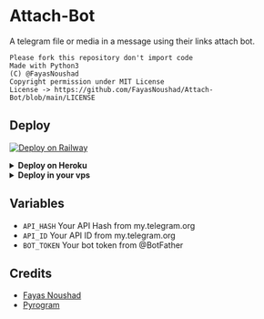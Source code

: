 # Attach-Bot
A telegram file or media in a message using their links attach bot.

```
Please fork this repository don't import code
Made with Python3
(C) @FayasNoushad
Copyright permission under MIT License
License -> https://github.com/FayasNoushad/Attach-Bot/blob/main/LICENSE
```

## Deploy 
[![Deploy on Railway](https://railway.app/button.svg)](https://railway.app/new/template?template=https%3A%2F%2Fgithub.com%2FHydrayt777%2FAttach-BotTG.git&envs=API_HASH%2CAPI_ID%2CBOT_TOKEN&API_HASHDesc=Your+API_HASH+from+https%3A%2F%2Fmy.telegram.org%2Fapps&API_IDDesc=Your+API_ID+from+https%3A%2F%2Fmy.telegram.org%2Fapps&BOT_TOKENDesc=Your+Bot+token+from+%40Botfather&referralCode=Hydrix)

<details>
  <summary><b>Deploy on Heroku</b></summary>

<p align="left">
  <a href="https://heroku.com/deploy?template=https://github.com/Hydrayt777/Attach-BotTG.git/tree/main">
     <img height="30px" src="https://img.shields.io/badge/Deploy%20To%20Heroku-blueviolet?style=for-the-badge&logo=heroku">
  </a>
</p>

</details>

<details>
  <summary><b>Deploy in your vps</b></summary>

```sh
git clone https://github.com/FayasNoushad/Attach-Bot/tree/main
cd Attach-Bot
pip3 install -r requirements.txt
# <Create Variables appropriately>
python3 main.py
```

</details>

## Variables
* `API_HASH` Your API Hash from my.telegram.org
* `API_ID` Your API ID from my.telegram.org
* `BOT_TOKEN` Your bot token from @BotFather

## Credits
* [Fayas Noushad](https://github.com/FayasNoushad)
* [Pyrogram](https://github.com/pyrogram/pyrogram)
